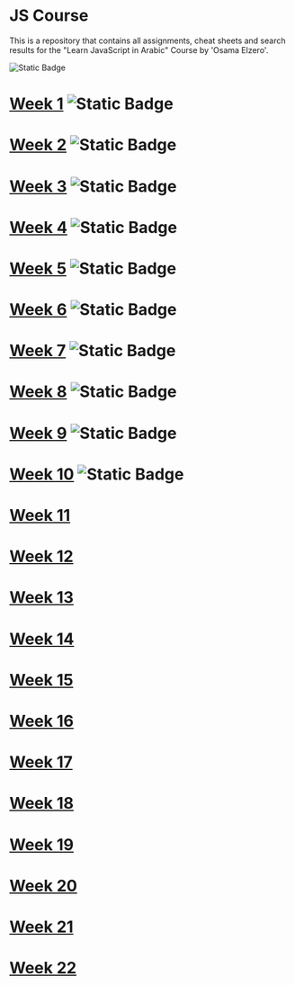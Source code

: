 # JS Course

This is a repository that contains all assignments, cheat sheets and search results for the "Learn JavaScript in Arabic" Course by 'Osama Elzero'.

![Static Badge](https://img.shields.io/badge/Progress-37%25-blue)
# [Week 1](https://github.com/youssefali715/java_script_course/tree/main/Week%201) ![Static Badge](https://img.shields.io/badge/DONE-green)

# [Week 2](https://github.com/youssefali715/java_script_course/tree/main/Week%202) ![Static Badge](https://img.shields.io/badge/DONE-green)

# [Week 3](https://github.com/youssefali715/java_script_course/tree/main/Week%203) ![Static Badge](https://img.shields.io/badge/DONE-green)

#  [Week 4](https://github.com/youssefali715/java_script_course/tree/main/Week%204) ![Static Badge](https://img.shields.io/badge/DONE-green)

#  [Week 5](https://github.com/youssefali715/java_script_course/tree/main/Week%205) ![Static Badge](https://img.shields.io/badge/DONE-green)

#  [Week 6](https://github.com/youssefali715/java_script_course/tree/main/Week%206) ![Static Badge](https://img.shields.io/badge/DONE-green)

#  [Week 7](https://github.com/youssefali715/java_script_course/tree/main/Week%207) ![Static Badge](https://img.shields.io/badge/DONE-green)

#  [Week 8](https://github.com/youssefali715/java_script_course/tree/main/Week%208) ![Static Badge](https://img.shields.io/badge/DONE-green)

#  [Week 9](https://github.com/youssefali715/java_script_course/tree/main/Week%209) ![Static Badge](https://img.shields.io/badge/DONE-green)

#  [Week 10](https://github.com/youssefali715/java_script_course/tree/main/Week%2010) ![Static Badge](https://img.shields.io/badge/DONE-green)

#  [Week 11](https://github.com/youssefali715/java_script_course/tree/main/Week%2011)
#  [Week 12](https://github.com/youssefali715/java_script_course/tree/main/Week%2012)
#  [Week 13](https://github.com/youssefali715/java_script_course/tree/main/Week%2013)
#  [Week 14](https://github.com/youssefali715/java_script_course/tree/main/Week%2014)
#  [Week 15](https://github.com/youssefali715/java_script_course/tree/main/Week%2015)
#  [Week 16](https://github.com/youssefali715/java_script_course/tree/main/Week%2016)
#  [Week 17](https://github.com/youssefali715/java_script_course/tree/main/Week%2017)
#  [Week 18](https://github.com/youssefali715/java_script_course/tree/main/Week%2018)
#  [Week 19](https://github.com/youssefali715/java_script_course/tree/main/Week%2019)
#  [Week 20](https://github.com/youssefali715/java_script_course/tree/main/Week%2020)
#  [Week 21](https://github.com/youssefali715/java_script_course/tree/main/Week%2021)
#  [Week 22](https://github.com/youssefali715/java_script_course/tree/main/Week%2022)
